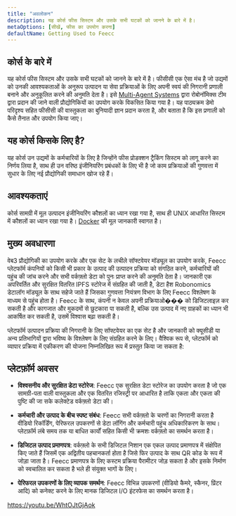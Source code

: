 ```yaml
---
title: "अवलोकन"
description: यह कोर्स फीस सिस्टम और उसके सभी घटकों को जानने के बारे में है।
metaOptions: [सीखें, फीस का उपयोग करना]
defaultName: Getting Used to Feecc
---
```


## कोर्स के बारे में

यह कोर्स फीस सिस्टम और उसके सभी घटकों को जानने के बारे में है। फीसीसी एक ऐसा मंच है जो उद्यमों को उनकी आवश्यकताओं के अनुरूप उत्पादन या सेवा प्रक्रियाओं के लिए अपनी स्वयं की निगरानी प्रणाली बनाने और अनुकूलित करने की अनुमति देता है। इसे [Multi-Agent Systems](http://multi-agent.io/) द्वारा रोबोनॉमिक्स टीम द्वारा प्रदान की जाने वाली प्रौद्योगिकियों का उपयोग करके विकसित किया गया है। यह पाठ्यक्रम डेमो परिदृश्य सहित फीसीसी की वास्तुकला का बुनियादी ज्ञान प्रदान करता है, और बताता है कि इस प्रणाली को कैसे तैनात और उपयोग किया जाए।

## यह कोर्स किसके लिए है?

यह कोर्स उन उद्यमों के कर्मचारियों के लिए है जिन्होंने फीस प्रोडक्शन ट्रैकिंग सिस्टम को लागू करने का निर्णय लिया है, साथ ही उन वरिष्ठ इंजीनियरिंग प्रबंधकों के लिए भी है जो काम प्रक्रियाओं की गुणवत्ता में सुधार के लिए नई प्रौद्योगिकी समाधान खोज रहे हैं।

## आवश्यकताएं

कोर्स सामग्री में मूल उत्पादन इंजीनियरिंग कौशलों का ध्यान रखा गया है, साथ ही UNIX आधारित सिस्टम में कौशलों का ध्यान रखा गया है। [Docker](https://www.docker.com/) की मूल जानकारी स्वागत है।

## मुख्य अवधारणा

वेब3 प्रौद्योगिकी का उपयोग करके और एक सेट के लचीले सॉफ्टवेयर मॉड्यूल का उपयोग करके, Feecc प्लेटफॉर्म कंपनियों को किसी भी प्रकार के उत्पाद की उत्पादन प्रक्रिया को संगठित करने, कर्मचारियों की पहुंच की जांच करने और सभी वर्कफ़्लो डेटा को पुनः प्राप्त करने की अनुमति देता है। जानकारी एक अपरिवर्तित और सुरक्षित वितरित IPFS स्टोरेज में संग्रहित की जाती है, डेटा हैश Robonomics डेटालॉग मॉड्यूल के साथ सहेजे जाते हैं जिसका गुणवत्ता नियंत्रण विभाग के लिए Feecc विश्लेषण के माध्यम से पहुंच होता है। Feecc के साथ, कंपनी न केवल अपनी प्रक्रियाओ��� को डिजिटलाइज़ कर सकती है और कागजात और मुकदमों से छुटकारा पा सकती है, बल्कि उस उत्पाद में नए ग्राहकों का ध्यान भी आकर्षित कर सकती है, उसमें विश्वास बढ़ा सकती है।

प्लेटफॉर्म उत्पादन प्रक्रिया की निगरानी के लिए सॉफ्टवेयर का एक सेट है और जानकारी को क्यूसीडी या अन्य प्रतिभागियों द्वारा भविष्य के विश्लेषण के लिए संग्रहित करने के लिए। वैश्विक रूप से, प्लेटफॉर्म को व्यापार प्रक्रिया में एकीकरण की योजना निम्नलिखित रूप में प्रस्तुत किया जा सकता है:

<LessonImages src="feecc-course/feecc-scheme.jpg" alt="A scheme of Feecc integration into the business process"/>

## प्लेटफ़ॉर्म अवसर

- **विश्वसनीय और सुरक्षित डेटा स्टोरेज**: Feecc एक सुरक्षित डेटा स्टोरेज का उपयोग करता है जो एक सामग्री-पता वाली वास्तुकला और एक वितरित रजिस्ट्री पर आधारित है ताकि एकता और एकता की पुष्टि की जा सके कलेक्टेड वर्कफ़्लो डेटा की।

- **कर्मचारी और उत्पाद के बीच स्पष्ट संबंध**: Feecc सभी वर्कफ़्लो के चरणों का निगरानी करता है वीडियो रिकॉर्डिंग, पेरिफरल उपकरणों से डेटा लॉगिंग और कर्मचारी पहुंच अधिकारिकरण के साथ। प्लेटफ़ॉर्म लंबे समय तक या बाधित कार्यों सहित किसी भी क्रमशः वर्कफ़्लो का समर्थन करता है।

- **डिजिटल उत्पाद प्रमाणपत्र**: वर्कफ़्लो के सभी डिजिटल निशान एक एकल उत्पाद प्रमाणपत्र में संक्षेपित किए जाते हैं जिसमें एक अद्वितीय पहचानकर्ता होता है जिसे फिर उत्पाद के साथ QR कोड के रूप में जोड़ा जाता है। Feecc प्रमाणपत्र के लिए कस्टम प्रक्रिया पैरामीटर जोड़ सकता है और इसके निर्माण को स्वचालित कर सकता है भले ही संयुक्त भागों के लिए।

- **पेरिफरल उपकरणों के लिए व्यापक समर्थन**: Feecc विभिन्न उपकरणों (वीडियो कैमरे, स्कैनर, प्रिंटर आदि) को कनेक्ट करने के लिए मानक डिजिटल I/O इंटरफेस का समर्थन करता है।

https://youtu.be/WhtOJtGjAok